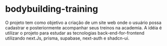 # bodybuilding-training

O projeto tem como objetivo a criação de um site web onde o usuário possa cadastrar e posteriormente acompanhar seus treinos na academia. A idéia é utilizar o projeto para estudar as tecnologias back-end-for-frontend utilizando next.Js, prisma, supabase, next-auth e shadcn-ui.
